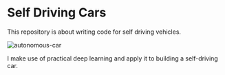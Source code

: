 # Self Driving Cars
This repository is about writing code for self driving vehicles.

![autonomous-car](https://user-images.githubusercontent.com/72282670/162584792-a849d579-52d5-4276-8dbb-f21751c45feb.jpeg)


I make use of practical deep learning and apply it to building a self-driving car.
